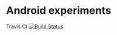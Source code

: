 Android experiments
====
Travis CI [![Build Status](https://travis-ci.org/maurosabatino/AndroidExperiments.svg)](https://travis-ci.org/maurosabatino/AndroidExperiments)